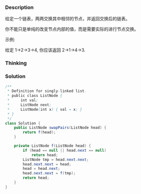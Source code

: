 ### Description

给定一个链表，两两交换其中相邻的节点，并返回交换后的链表。

你不能只是单纯的改变节点内部的值，而是需要实际的进行节点交换。

 

示例:

给定 1->2->3->4, 你应该返回 2->1->4->3.

### Thinking



### Solution
```java
/**
 * Definition for singly-linked list.
 * public class ListNode {
 *     int val;
 *     ListNode next;
 *     ListNode(int x) { val = x; }
 * }
 */
class Solution {
    public ListNode swapPairs(ListNode head) {
        return f(head);
    }

    private ListNode f(ListNode head) {
        if (head == null || head.next == null)
            return head;
        ListNode tmp = head.next.next;
        head.next.next = head;
        head = head.next;
        head.next.next = f(tmp);
        return head;
    }
}
```

